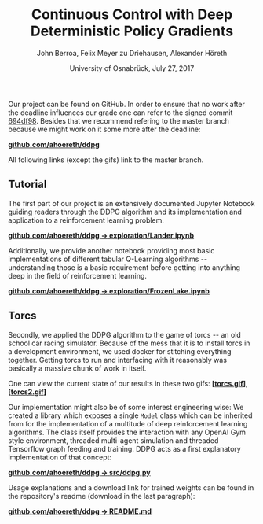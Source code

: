 ﻿---
title: Continuous Control with Deep Deterministic Policy Gradients
author: John Berroa, Felix Meyer zu Driehausen, Alexander Höreth
date: University of Osnabrück, July 27, 2017
geometry: left=4cm,right=4cm,top=1.5cm,bottom=2cm
---

Our project can be found on GitHub. In order to ensure that no work after the deadline influences our grade one can refer to the signed commit [694df98](https://github.com/ahoereth/ddpg/tree/694df9). Besides that we recommend refering to the master branch because we might work on it some more after the deadline:

**[github.com/ahoereth/ddpg](https://github.com/ahoereth/ddpg)**

All following links (except the gifs) link to the master branch.

## Tutorial
The first part of our project is an extensively documented Jupyter Notebook guiding readers through the DDPG algorithm and its implementation and application to a reinforcement learning problem.

**[github.com/ahoereth/ddpg $\rightarrow$ exploration/Lander.ipynb](https://github.com/ahoereth/ddpg/blob/master/exploration/Lander.ipynb)**

Additionally, we provide another notebook providing most basic implementations of different tabular Q-Learning algorithms -- understanding those is a basic requirement before getting into anything deep in the field of reinforcement learning.

**[github.com/ahoereth/ddpg $\rightarrow$ exploration/FrozenLake.ipynb](https://github.com/ahoereth/ddpg/blob/master/exploration/Lander.ipynb)**

## Torcs
Secondly, we applied the DDPG algorithm to the game of torcs -- an old school car racing simulator. Because of the mess that it is to install torcs in a development environment, we used docker for stitching everything together. Getting torcs to run and interfacing with it reasonably was basically a massive chunk of work in itself.

One can view the current state of our results in these two gifs: **[[torcs.gif](https://github.com/ahoereth/ddpg/blob/694df98/docs/torcs.gif)]**, **[[torcs2.gif](https://github.com/ahoereth/ddpg/blob/694df98/docs/torcs2.gif)]**

Our implementation might also be of some interest engineering wise: We created a library which exposes a single `Model` class which can be inherited from for the implementation of a multitude of deep reinforcement learning algorithms. The class itself provides the interaction with any OpenAI Gym style environment, threaded multi-agent simulation and threaded Tensorflow graph feeding and training. DDPG acts as a first explanatory implementation of that concept:

**[github.com/ahoereth/ddpg $\rightarrow$ src/ddpg.py](https://github.com/ahoereth/ddpg/blob/master/src/ddpg.py)**

Usage explanations and a download link for trained weights can be found in the repository's readme (download in the last paragraph):

**[github.com/ahoereth/ddpg $\rightarrow$ README.md](https://github.com/ahoereth/ddpg/blob/master/src/README.py)**
